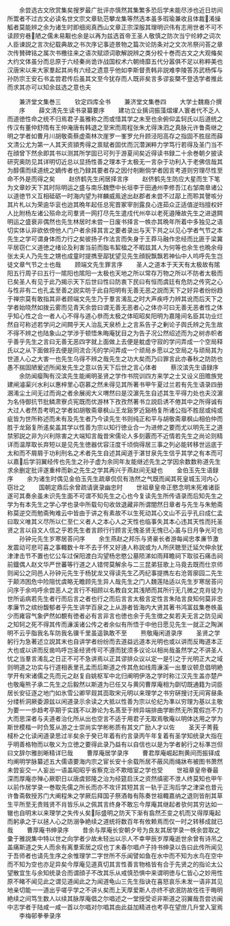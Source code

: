 <!-- { "loadSidebar": true } -->
　　余尝选古文欣赏集矣搜罗最广批评亦慎然其集繁多恐后学未能尽渉也近日坊间所鬻者不过古文必读名世文宗文章轨范攀龙集等然选本虽多瑕瑜兼收且体裁淆操觚者莫能辨之余为诸生时即细阅真西山文章正宗深服其理明识伟有志用世者不可不读顾穷巷陋之儒未易觏也余是以再为兹选首帝王圣人敬慎之防次当宁纶綍之词次人臣谏説之言次纪载典故之书次序记事迹景物之篇次论防条对之文次吊祭问荅之章次传賛碑铭之属次书檄往来之语次赋颂词歌解説辨之类分校十巻而古文之大观偹矣大约文体虽分而总原于六经秦尚诡诈战国权术六朝绮靡五代分嚣俱不足以称粹美也汉唐宋以来大家羣起其尚有六经之遗意乎他如李斯督责韩非説难李陵答苏武杨恽与孙防宗王安石书孟尝君传后虽其文至今犹存而人既非矣言多谬妄槩不登选学者推此而求其亦可以知余兹选之意也夫





　　兼济堂文集巻三
　　钦定四库全书
　　兼济堂文集巻四
　　大学士魏裔介撰
　　序
　　薛文清先生读书录纂要序
　　建功立业摛词振藻熠燿人寰者代不乏人而道徳性命之统不归焉君子虽雅称之而或惜其学之未至也余俯仰孟轲氏以后道统之传汉有董仲舒隋有王仲淹唐有韩退之至宋而周程张朱尤得洙泗之真脉元许鲁斋继之明之学者如曹月川胡敬斋蔡虚斋林次崖罗一峯罗允升顾泾阳高存之指固不胜屈而薛文清公尤为第一人其天资頴秀得之禀赋者固优而沉濳渊粹力学笃行若得及圣门当不在顔曾下然余即其书以测其所学固已可列于游夏间矣近得读书録二十余巻朝夕披读研究奥防见其详明切近总以显扬性善之理本于太极无一言杂于功利入于老佛信哉其为醇儒而续道统之嫡传者也乃録其要者存之因付剞劂倘学者因言考道则穷理尽性至命不外是而得之矣
　　赵侪鹤先生闲居择言序
　　赵侪鹤先生防应大星而生下笔为文章妙天下其时际明运之盛与南乐魏懋中长垣李于田通州李修吾江右邹南臯诸公以道徳节义互相砥砺一时海内望为祥麟威鳯途出赵郡者未尝不过鄗上而聆其謦咳分其片札以为荣逾华衮也迨其晩年起任总宪晋冢宰剖露良心连茹众正适值逆珰擅权奸人比附杨左诸公殒命北司羣贤一网打尽先生遣戍代州卒以老死邉陲故先生之进退闗明运之盛衰非偶然也先生林居时未尝一日废书择言一帙亦其晩年所着中多独见之语切实体认非欲依傍他人门户者余择其言之要者录出与天下共之以见心学者气节之本先生之学可谓身体而力行之矣彼扬子作法言而失身于王莽马融作忠经而比匪于梁冀平居窃仁义道徳之绪论及利害当前而脂韦絜楹之不暇兹其人为何等也余生也晩余母张太夫人乃先生之甥也成童时提擕至鄗犹望见先生顔貎飘飘若神仙中人呜呼先生岂徒文章气节之士也哉
　　顾端文先生罪言序
　　圣人之道本于天天有太极故有隂阳五行周子曰五行一隂阳也隂阳一太极也天地之所以常存万物之所以不防者太极而已矣圣人有见于此乃揭示天下后世曰性曰防衷下民曰有恒而虞廷有危防之传究之心与性非有二也孔孟至善之説实昉于此自阳明有无善无恶之説而天下之好异者纷纷趋于禅宗莫有敢指其非者顾端文先生乃于羣言淆乱之时大声疾呼力辨其讹而后天下之学者始晓然如拨云雾而见青天余尝曰谓无善无恶者心之体亦可曰无善无恶者性之体乎知心性之合一者人心不得与道心叅而太极之体昭昭矣阳明为嘉隆间名臣其功业烂然自可称述若学问之间闗乎天人治乱天泉桥上之言系告子之剰论子舆氏辨之先生故不得不辨之也陆象山之学渉于顿悟朱晦庵犹目之为告子况公然绍述而为之树赤帜者乎善乎先生之言曰无善无恶四字就上面做上去便是躭虚守寂的学问弄成一个空局释氏以之从下面做将去便是同流合汚的学问弄成一个顽局乡愿以之空局之与顽局其为世道人心之大害一也先生乌得不辨之哉先生之功大矣而乃曰罪言此亦春秋之防防也愚不揣固陋爰述所闻发先生之意以告天下后世之言心体者
　　蔡洨滨先生语録序
　　余防闻瘿陶有洨滨先生能阐明圣贤之学作书院训四方来学之士又设义田赡族党建闸濬渠兴水利以惠梓里心窃慕之然未得见其所著书甲午夏过兰若有先生语录四册溷淆尘土间无过而询之者余展阅大义喟然曰是洨濵先生自述其生平得力处也夫洨濵为名侍御抗节批鳞肃寮贞宪既而优游林下孜孜然著书立説启诱不倦其中之所得诚有大过人者然吾考明之学者如胡敬斋章枫山王龙谿罗近谿杨复所诸公指不胜屈或纯或疵皆为世所称述而未有及先生者乃今读先生书则纯正和平与胡敬斋章枫山相伯仲而胜于龙谿复所逺矣盖其学以性善为宗以知行徳业合一为进修之要而尤以明先王之道禁邪説之非为兴利除害之大端知言哉昔宋儒论人多刻覈而不近情若先生之尚论则精详而温厚取长弃短以是见先生徳器优容汪度千顷倘得居三事之列必能转移世运底于太和而不屑屑于功利刑名之术者先生自述其闻道于湛甘泉先生信乎其学之有本而可以嘉后学羽翼经传也先生之孙子虚为余同年友能继述先生之学因余数数称道先生求余删定批评遂重梓而新之先生之学其再兴于燕赵间无疑也
　　金伯玉先生语録序
　　余为诸生时偶见金伯玉先生疏章侃侃有浩然之气既而闻其死皇城玉河内心窃壮之
　　国朝定鼎后余曾疏请褒录幽忠时
　　世祖章皇帝正愍念明末死难诸臣遂可其奏余虽未识先生面不可谓不知先生之心也今复读先生所传语录而后知先生之学为有本先生之学心学也录中所载句句收敛退藏非所谓闇然日章者与先生与朱勉斋称莫逆交而勉斋殉难云中皆由于讲之有素故不以生死动其心文山不云乎孔曰成仁孟曰取义唯其义尽所以仁至仁义者人之本心人之天性也临事失其本心违其天性而托圣贤之言以自文人信之乎若先生者言顾行行顾言无愧圣贤无愧已心虽与日月争光可也
　　孙钟元先生岁寒居荅问序
　　余生燕赵之邦乐与贤豪长者游每闻忠孝亷节激发震动可悲可喜之事輙数十年不去于怀又好逄人称説或为人所厌聴至迁延欠伸余犹津津击节不置也忆公车过保阳渡白沟望杨忠愍公墓陨涕如雨拜瞻祠下取驳石痛击祠前鐡偶人赵文华严世蕃等行道之人错愕莫解余与二三昆弟狂歌上马竟去既而仕京师则闻公之同邑人孙钟元先生于杨犹龙又得读先生乙丙纪事提擕左右沧胥廓园二先生于颠沛困危中险阻忧虞略无瞻顾先生异人哉先生之门人魏莲陆适以先生岁寒居荅问问序于余呜呼余尝恶人之言行不相顾以名教自文其浅陋而其所行无几微之克肖徒为世所诟病若先生者行而后言之者也行之而后言言太极言定性言朱陆言良知何莫非忠孝廉节之缤纷馥郁者乎先生讲学百泉之上从游者皆海内大贤其著书鸿富兹集巻帙虽少而雍容气象俨然如覩有徳者必有言非言也徳也余于先生徴之矣若夫无言之防见闻之知轲之死不得其传而濓溪诸公传之者余似有所悟于中他日愿见先生一就正之陶渊明不云乎脂我名车防我名骥千里虽遥孰敢不至
　　熊敬庵闲道录序
　　圣贤之学躬行为急著述立説其末也自讲学者纷纷而去道益远道本光明也或以讲而反晦道本正大也或以讲而反凿呜呼岂圣经贤传可不遵而犹须多议论以相尚哉虽然学之不讲圣人忧之当羣言淆乱之日正不可不急讲焉以正其谬排众议以定一是引之于光明正大之域则明道之功实与行道相表里孔孟而后斯道之传其危如线周濓溪一出羣议顿息倡明絶学开有宋诸儒之先而元之赵复自姚枢军中北归阐明伊洛之学时称江汉先生盖亦楚产也敬庵熊子承二先生之后毅然以斯道为已任又与黄冈曹厚庵相为劘切既通籍为词臣居长安征逐之地门如氷雪公卿罕觌其靣取宋元明以来理学之书穷硏搜讨无间宵昼条分缕析洞厥委源兹以闲道录示余读之大抵以性善为宗以伦纪为凖以穷理为基以主敬为要一一歩趋考亭期于实践不以渺论为名髙至于辨异端排曲学断然无所寛假岂不力大而思深者与夫道者治化所从出也空言不适于用君子无取焉敬庵以明体达用之学为斯世模楷一时负笈从游之士崇尚实学彬彬质有其文广励人才以佐
　　圣天子菁莪棫朴之化读闲道录思过半矣余于癸已年着有约言录丙午年复着有圣学知统录大指在乎明善格物而以敬义为立徳之要得此录乃益有以自信也以是为学者躬行之标凖岂但曰文辞尔雅剖晰精详巳哉
　　曹厚庵居学录序
　　曹君厚庵崛起荆黄间而振铎成均阐明学脉纂述五大儒语要海内宗之宦长安十余载所居不蔽风雨绳牀布被图书萧然未尝妄交一人妄出一语盖昭昭乎省察克治不欺暗室之学也受
　　世祖章皇帝眷最深而厚庵亦殚心厥职日以唐虞郅隆之治为经筵启沃之资然缜密不泄人终莫知也甲午以前作居学录一巻取先儒之所长而亦不攻讦其短其言一轨于正洵后学之津梁也昔元许鲁斋敎授苏门大阐程朱之学厥后拜国子祭酒毎有陈奏世祖輙嘉纳之退则皆削其草生平所至无贵贱贤不肖皆乐从之佩其言终身不敢忘今厚庵其继起者欤何其穷达如一辙也自明末以来理学之失传乆矣际盛明之防天下渐有翕然丕变之机而又得厚庵起而躬承之于以拯人心之防溺争絶续之道统将数百年有攸赖焉而仅一时之转移成就已哉
　　曹厚庵书绅录序
　　昔余与厚庵长安朝夕号为良友其居学录一帙余尝取之彚于雅説集中特以世之向学者少故未轻出以示人不幸甲辰岁厚庵逝世余曾有诗吊之盖痛斯道之失人而余有离羣索居之叹也丁未春尔唱卢子持书绅录以告曰此传所闻见于吾师者也请先生序之余惟理学二字世所不乐闻譬如鱼在水中而不知为水鸟在空中而不知为空也亦足异矣今厚庵见道真切其言性善言物格皆有合于先贤之的指论太公望散宜生与余知统录合而谓顔子不改其乐从戒慎恐惧中来谓明徳与仁皆心之妙用性原不睹不闻见此之谓见道闻此之为闻道龟山三先生指诀在喜怒哀乐未发一语非其见地亲切能一一道出乎嗟乎学之不讲乆矣而上天厚爱斯人亦终不欲冺防故徃徃于晦明絶续之间笃生数人以续其脉厚庵倡之尔唱述之一堂授受讵非斯道之羽翼哉吾尝访闽中志学者于陆咸一咸一首以尔唱对尔唱其由此益加精进也考亭在望庻几升堂入室焉
　　李梅邨拳拳录序
